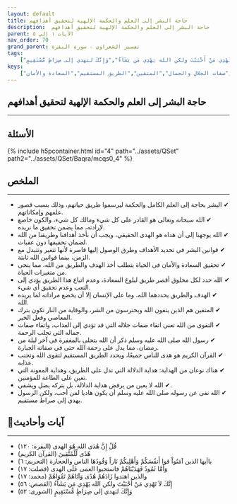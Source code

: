 ```yaml
---
layout: default
title: حاجة البشر إلى العلم والحكمة الإلهية لتحقيق أهدافهم
description:  حاجة البشر إلى العلم والحكمة الإلهية لتحقيق أهدافهم
parent: الأيات ١ إلي ٥
nav_order: 70
grand_parent: تفسير الشعراوي - سورة البقرة
tags: 
    ["قُلْ إِنَّ هُدَى الله هُوَ الهدى","هُدًى لِّلْمُتَّقِينَ","ياأيها الذين آمَنُواْ قوا أَنفُسَكُمْ وَأَهْلِيكُمْ نَاراً وَقُودُهَا الناس والحجارة","وَأَمَّا ثَمُودُ فَهَدَيْنَاهُمْ فاستحبوا العمى عَلَى الهدى","والذين اهتدوا زَادَهُمْ هُدًى وَآتَاهُمْ تَقُوَاهُمْ","إِنَّكَ لاَ تَهْدِي مَنْ أَحْبَبْتَ ولكن الله يَهْدِي مَن يَشَآءُ","وَإِنَّكَ لتهدي إلى صِرَاطٍ مُّسْتَقِيمٍ"]
keys:
    ["العلم والحكمة","هدى الله","التقوى","القرآن الكريم","هداية الدلالة","هداية المعونة","صفات الجلال والجمال","المتقين","الطريق المستقيم","السعادة والأمان"]
---
```

## ‏حاجة البشر إلى العلم والحكمة الإلهية لتحقيق أهدافهم
***
## الأسئلة 
{% include h5pcontainer.html id="4" path="../assets/QSet" path2="../assets/QSet/Baqra/mcqs0_4" %}
## الملخص
***
- ‏✔ البشر بحاجة إلى العلم الكامل والحكمة ليرسموا طريق حياتهم، وذلك بسبب قصور علمهم وإمكاناتهم. 
- ‏✔ الله سبحانه وتعالى هو القادر على كل شيء ومالك كل شيء، والكون خاضع لإرادته، مما يضمن تحقيق ما نريده. 
- ‏✔ الله يوجهنا إلى أن هداه هو الهدى الحقيقي، ويجب أن نأخذ أهدافنا وطريقنا من الله لضمان تحقيقها دون عقبات. 
- ‏✔ قوانين البشر في تحديد الأهداف وطرق الوصول إليها قاصرة لأنها تتغير وتتبدل مع الزمن، بينما قوانين الله ثابتة. 
- ‏✔ تحقيق السعادة والأمان في الحياة يتطلب أخذ الهدف والطريق من الله، مما ينجي من متغيرات الحياة. 
- ‏✔ الله حدد لكل مخلوق أقصر طريق لبلوغ السعادة، وعدم اتباع هذا الطريق يؤدي إلى التعب وعدم تحقيق أي شيء. 
- ‏✔ الهدف والطريق يحددهما الله، وما على الإنسان إلا أن يخضع مراداته لما يريده الله. 
- ‏✔ المتقين هم الذين يتقون الله ويحترسون من الشر، والوقاية من النار تكون بترك المعاصي وفعل الخير. 
- ‏✔ التقوى من الله تعني اتقاء صفات جلاله التي قد تؤدي إلى العذاب، واتقاء صفات جماله التي تجلب الرحمة. 
- ‏✔ رسول الله صلى الله عليه وسلم ذكر أن الله يتجلى بالمغفرة في آخر ليلة من رمضان، مما يدل على رحمة الله حتى في صفاته الجبارة. 
- ‏✔ القرآن الكريم هو هدى للناس جميعًا، ويحدد الطريق المستقيم لتقوى الله وتجنب عذابه. 
- ‏✔ هناك نوعان من الهداية: هداية الدلالة التي تدل على الطريق، وهداية المعونة التي تعين على الطاعة للمؤمنين. 
- ‏✔ الله لا يعين من يرفض هداية الدلالة، بل يتركه يضل ويشقى. 
- ‏✔ الله نفى عن رسوله صلى الله عليه وسلم أن يكون هاديا لمن أحب، ولكن الرسول يهدي إلى صراط مستقيم. 

## 📜آيات وأحاديث
***
- ‏قُلْ إِنَّ هُدَى الله هُوَ الهدى (البقرة: ١٢٠)
- ‏هُدًى لِّلْمُتَّقِينَ (القرآن الكريم)
- ‏ياأيها الذين آمَنُواْ قوا أَنفُسَكُمْ وَأَهْلِيكُمْ نَاراً وَقُودُهَا الناس والحجارة (التحريم: ٦)
- ‏وَأَمَّا ثَمُودُ فَهَدَيْنَاهُمْ فاستحبوا العمى عَلَى الهدى (فصلت: ١٧)
- ‏والذين اهتدوا زَادَهُمْ هُدًى وَآتَاهُمْ تَقُوَاهُمْ (محمد: ١٧)
- ‏إِنَّكَ لاَ تَهْدِي مَنْ أَحْبَبْتَ ولكن الله يَهْدِي مَن يَشَآءُ (القصص: ٥٦)
- ‏وَإِنَّكَ لتهدي إلى صِرَاطٍ مُّسْتَقِيمٍ (الشورى: ٥٢)

